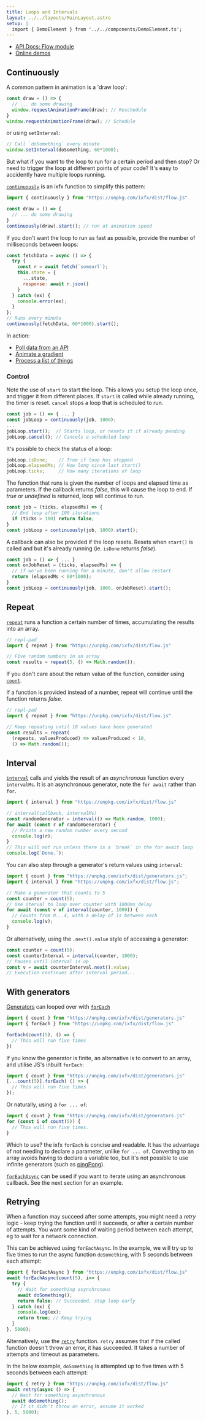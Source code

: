 ```yaml
---
title: Loops and Intervals
layout: ../../layouts/MainLayout.astro
setup: |
  import { DemoElement } from '../../components/DemoElement.ts';
---
```


* [API Docs: Flow module](https://clinth.github.io/ixfx/modules/Flow.html)
* [Online demos](https://clinth.github.io/ixfx-demos/flow/)
  
## Continuously

A common pattern in animation is a 'draw loop':

```js
const draw = () => {
  // ... do some drawing
  window.requestAnimationFrame(draw); // Reschedule
}
window.requestAnimationFrame(draw); // Schedule
```

or using `setInterval`:
```js
// Call `doSomething` every minute
window.setInterval(doSomething, 60*1000);
```

But what if you want to the loop to run for a certain period and then stop? Or need to trigger the loop at different points of your code? It's easy to accidently have multiple loops running.

[`continuously`](https://clinth.github.io/ixfx/modules/Flow.html#continuously) is an ixfx function to simplify this pattern:

```js
import { continuously } from "https://unpkg.com/ixfx/dist/flow.js"

const draw = () => {
  // ... do some drawing
}
continuously(draw).start(); // run at animation speed
```

If you don't want the loop to run as fast as possible, provide the number of milliseconds between loops:

```js
const fetchData = async () => {
  try {
    const r = await fetch(`someurl`);
    this.state = {
      ...state,
      response: await r.json()
    }
  } catch (ex) {
    console.error(ex);
  }
};
// Runs every minute
continuously(fetchData, 60*1000).start();
```

In action:
* [Poll data from an API](https://github.com/ClintH/ixfx-demos/tree/main/flow/fetch-poll)
* [Animate a gradient](https://github.com/ClintH/ixfx-demos/tree/main/dom/gradient-rotate)
* [Process a list of things](https://github.com/ClintH/ixfx-demos/tree/main/flow/list-async)
  
### Control

Note the use of `start` to start the loop. This allows you setup the loop once, and trigger it from different places. If `start` is called while already running, the timer is reset. `cancel` stops a loop that is scheduled to run.

```js
const job = () => { ... }
const jobLoop = continuously(job, 1000);
...
jobLoop.start();  // Starts loop, or resets it if already pending
jobLoop.cancel(); // Cancels a scheduled loop
```

It's possible to check the status of a loop:
```js
jobLoop.isDone;    // True if loop has stopped
jobLoop.elapsedMs; // How long since last start()
jobLoop.ticks;     // How many iterations of loop
```

The function that runs is given the number of loops and elapsed time as parameters. If the callback returns _false_, this will cause the loop to end. If _true_ or _undefined_ is returned, loop will continue to run.

```js
const job = (ticks, elapsedMs) => { 
  // End loop after 100 iterations  
  if (ticks > 100) return false; 
}
const jobLoop = continuously(job, 1000).start();
```

A callback can also be provided if the loop resets. Resets when  `start()` is called and but it's already running (ie. `isDone` returns _false_).

```js
const job = () => { ... }
const onJobReset = (ticks, elapsedMs) => {
  // If we've been running for a minute, don't allow restart
  return (elapsedMs < 60*1000); 
}
const jobLoop = continuously(job, 1000, onJobReset).start();
```

## Repeat

[`repeat`](https://clinth.github.io/ixfx/modules/Flow.html#repeat) runs a function a certain number of times, accumulating the results into an array.

```js
// repl-pad
import { repeat } from "https://unpkg.com/ixfx/dist/flow.js"

// Five random numbers in an array
const results = repeat(5, () => Math.random());
```

If you don't care about the return value of the function, consider using [`count`](../../data/generator/#count).

If a function is provided instead of a number, repeat will continue until the function returns _false_.

```js
// repl-pad
import { repeat } from "https://unpkg.com/ixfx/dist/flow.js"

// Keep repeating until 10 values have been generated
const results = repeat(
  (repeats, valuesProduced) => valuesProduced < 10,
  () => Math.random());
```


## Interval

[`interval`](https://clinth.github.io/ixfx/modules/Flow.html#interval) calls and yields the result of an _asynchronous_ function every `intervalMs`. It is an asynchronous generator, note the `for await` rather than `for`.

```js
import { interval } from "https://unpkg.com/ixfx/dist/flow.js"

// interval(callback, intervalMs)
const randomGenerator = interval(() => Math.random, 1000);
for await (const r of randomGenerator) {
  // Prints a new random number every second
  console.log(r);
}
// This will not run unless there is a `break` in the for await loop
console.log(`Done.`); 
```

You can also step through a generator's return values using `interval`:

```js
import { count } from "https://unpkg.com/ixfx/dist/generators.js";
import { interval } from "https://unpkg.com/ixfx/dist/flow.js";

// Make a generator that counts to 5
const counter = count(5);
// Use iterval to loop over counter with 1000ms delay
for await (const v of interval(counter, 1000)) {
  // Counts from 0...4, with a delay of 1s between each
  console.log(v);
}
```

Or alternatively, using the `.next().value` style of accessing a generator:

```js
const counter = count(5);
const counterInterval = interval(counter, 1000);
// Pauses until interval is up
const v = await counterInterval.next().value;
// Execution continues after interval period...
```

## With generators

[Generators](../../data/generator/) can looped over with [`forEach`](https://clinth.github.io/ixfx/modules/Flow.html#forEach)

```js
import { count } from "https://unpkg.com/ixfx/dist/generators.js"
import { forEach } from "https://unpkg.com/ixfx/dist/flow.js"

forEach(count(5), () => {
  // This will run five times
})
```

If you know the generator is finite, an alternative is to convert to an array, and utilise JS's inbuilt `forEach`:

```js
import { count } from "https://unpkg.com/ixfx/dist/generators.js"
[...count(5)].forEach( () => {
  // This will run five times
});
```

Or naturally, using a `for ... of`:

```js
import { count } from "https://unpkg.com/ixfx/dist/generators.js"
for (const i of count(5)) {
  // This will run five times.
}
```

Which to use? the ixfx `forEach` is concise and readable. It has the advantage of not needing to declare a parameter, unlike `for ... of`. Converting to an array avoids having to declare a variable too, but it's not possible to use infinite generators (such as [pingPong](../../data/generator/#ping-pong)).

[`forEachAsync`](https://clinth.github.io/ixfx/modules/Flow.html#forEachAsync) can be used if you want to iterate using an asynchronous callback. See the next section for an example.

## Retrying

When a function may succeed after some attempts, you might need a _retry_ logic - keep trying the function until it succeeds, or after a certain number of attempts. You want some kind of waiting period between each attempt, eg to wait for a network connection.

This can be achieved using `forEachAsync`. In the example, we will try up to five times to run the async function `doSomething`, with 5 seconds between each attempt:

```js
import { forEachAsync } from "https://unpkg.com/ixfx/dist/flow.js"
await forEachAsync(count(5), i=> {
  try {
    // Wait for something asynchronous
    await doSomething();
    return false; // Succeeded, stop loop early
  } catch (ex) {
    console.log(ex);
    return true; // Keep trying
  }
}, 5000);
```

Alternatively, use the [`retry`](https://clinth.github.io/ixfx/modules/Flow.html#retry) function. `retry` assumes that if the called function doesn't throw an error, it has succeeded. It takes a number of attempts and timeout as parameters.

In the below example, `doSomething` is attempted up to five times with 5 seconds between each attempt:

```js
import { retry } from "https://unpkg.com/ixfx/dist/flow.js"
await retry(async () => {
  // Wait for something asynchronous
  await doSomething();
  // If it didn't throw an error, assume it worked
}, 5, 5000);
```